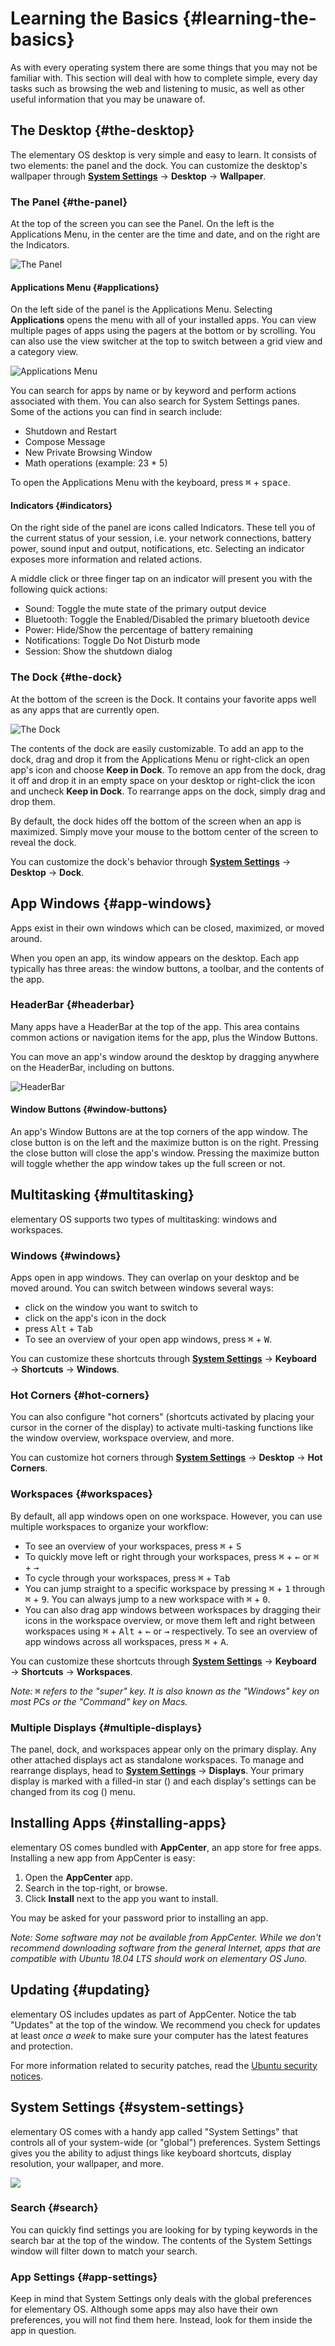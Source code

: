 # Learning the Basics {#learning-the-basics}

As with every operating system there are some things that you may not be familiar with. This section will deal with how to complete simple, every day tasks such as browsing the web and listening to music, as well as other useful information that you may be unaware of.

## The Desktop {#the-desktop}
The elementary OS desktop is very simple and easy to learn. It consists of two elements: the panel and the dock. You can customize the desktop's wallpaper through **[System Settings](/docs/learning-the-basics#system-settings)** → **Desktop** → **Wallpaper**.

### The Panel {#the-panel}
At the top of the screen you can see the Panel. On the left is the Applications Menu, in the center are the time and date, and on the right are the Indicators.

![The Panel](https://elementary.io/images/docs/learning-the-basics/panel.png)

#### Applications Menu {#applications}

On the left side of the panel is the Applications Menu. Selecting **Applications** opens the menu with all of your installed apps. You can view multiple pages of apps using the pagers at the bottom or by scrolling. You can also use the view switcher at the top to switch between a grid view and a category view.

![Applications Menu](../images/docs/learning-the-basics/slingshot.png)

You can search for apps by name or by keyword and perform actions associated with them. You can also search for System Settings panes. Some of the actions you can find in search include:

* Shutdown and Restart
* Compose Message
* New Private Browsing Window
* Math operations (example: 23 * 5)

To open the Applications Menu with the keyboard, press <kbd>⌘</kbd> + <kbd>space</kbd>.

#### Indicators {#indicators}
On the right side of the panel are icons called Indicators. These tell you of the current status of your session, i.e. your network connections, battery power, sound input and output, notifications, etc. Selecting an indicator exposes more information and related actions.

A middle click or three finger tap on an indicator will present you with the following quick actions:

* Sound: Toggle the mute state of the primary output device
* Bluetooth: Toggle the Enabled/Disabled the primary bluetooth device
* Power: Hide/Show the percentage of battery remaining
* Notifications: Toggle Do Not Disturb mode
* Session: Show the shutdown dialog

### The Dock {#the-dock}
At the bottom of the screen is the Dock. It contains your favorite apps well as any apps that are currently open.

![The Dock](../images/docs/learning-the-basics/dock.png)

The contents of the dock are easily customizable. To add an app to the dock, drag and drop it from the Applications Menu or right-click an open app's icon and choose **Keep in Dock**. To remove an app from the dock, drag it off and drop it in an empty space on your desktop or right-click the icon and uncheck **Keep in Dock**. To rearrange apps on the dock, simply drag and drop them.

By default, the dock hides off the bottom of the screen when an app is maximized. Simply move your mouse to the bottom center of the screen to reveal the dock.

You can customize the dock's behavior through **[System Settings](/docs/learning-the-basics#system-settings)** → **Desktop** → **Dock**.

## App Windows {#app-windows}

Apps exist in their own windows which can be closed, maximized, or moved around.

When you open an app, its window appears on the desktop. Each app typically has three areas: the window buttons, a toolbar, and the contents of the app.

### HeaderBar {#headerbar}
Many apps have a HeaderBar at the top of the app. This area contains common actions or navigation items for the app, plus the Window Buttons.

You can move an app's window around the desktop by dragging anywhere on the HeaderBar, including on buttons.

<div class="img--cutoff-bottom">
    <img src="../images/docs/learning-the-basics/windows.png" alt="HeaderBar">
</div>

#### Window Buttons {#window-buttons}
An app's Window Buttons are at the top corners of the app window. The close button is on the left and the maximize button is on the right. Pressing the close button will close the app's window. Pressing the maximize button will toggle whether the app window takes up the full screen or not.

## Multitasking {#multitasking}

elementary OS supports two types of multitasking: windows and workspaces.

### Windows {#windows}
Apps open in app windows. They can overlap on your desktop and be moved around. You can switch between windows several ways:

* click on the window you want to switch to
* click on the app's icon in the dock
* press <kbd>Alt</kbd> + <kbd>Tab</kbd>
* To see an overview of your open app windows, press <kbd>⌘</kbd> + <kbd>W</kbd>.

You can customize these shortcuts through **[System Settings](/docs/learning-the-basics#system-settings)** → **Keyboard** → **Shortcuts** → **Windows**.

### Hot Corners {#hot-corners}
You can also configure "hot corners" (shortcuts activated by placing your cursor in the corner of the display) to activate multi-tasking functions like the window overview, workspace overview, and more.

You can customize hot corners through **[System Settings](/docs/learning-the-basics#system-settings)** → **Desktop** → **Hot Corners**.

### Workspaces {#workspaces}
By default, all app windows open on one workspace. However, you can use multiple workspaces to organize your workflow:

* To see an overview of your workspaces, press <kbd>⌘</kbd> + <kbd>S</kbd>
* To quickly move left or right through your workspaces, press <kbd>⌘</kbd> + <kbd>←</kbd> or <kbd>⌘</kbd> + <kbd>→</kbd>
* To cycle through your workspaces, press <kbd>⌘</kbd> + <kbd>Tab</kbd>
* You can jump straight to a specific workspace by pressing <kbd>⌘</kbd> + <kbd>1</kbd> through <kbd>⌘</kbd> + <kbd>9</kbd>. You can always jump to a new workspace with <kbd>⌘</kbd> + <kbd>0</kbd>.
* You can also drag app windows between workspaces by dragging their icons in the workspace overview, or move them left and right between workspaces using <kbd>⌘</kbd> + <kbd>Alt</kbd> + <kbd>←</kbd> or <kbd>→</kbd> respectively. To see an overview of app windows across all workspaces, press <kbd>⌘</kbd> + <kbd>A</kbd>.

You can customize these shortcuts through **[System Settings](/docs/learning-the-basics#system-settings)** → **Keyboard** → **Shortcuts** → **Workspaces**.

_Note: <kbd>⌘</kbd> refers to the "super" key. It is also known as the "Windows" key on most PCs or the "Command" key on Macs._

### Multiple Displays {#multiple-displays}
The panel, dock, and workspaces appear only on the primary display. Any other attached displays act as standalone workspaces. To manage and rearrange displays, head to **[System Settings](/docs/learning-the-basics#system-settings)** → **Displays**. Your primary display is marked with a filled-in star (<i class="fa fa-star"></i>) and each display's settings can be changed from its cog (<i class="fa fa-cog"></i>) menu.

## Installing Apps {#installing-apps}

elementary OS comes bundled with **AppCenter**, an app store for free apps. Installing a new app from AppCenter is easy:

1. Open the **AppCenter** app.
2. Search in the top-right, or browse.
3. Click **Install** next to the app you want to install.

You may be asked for your password prior to installing an app.

_Note: Some software may not be available from AppCenter. While we don't recommend downloading software from the general Internet, apps that are compatible with Ubuntu 18.04 LTS should work on elementary OS Juno._

## Updating {#updating}

elementary OS includes updates as part of AppCenter. Notice the tab "Updates" at the top of the window. We recommend you check for updates at least _once a week_ to make sure your computer has the latest features and protection.

For more information related to security patches, read the <a href="https://usn.ubuntu.com/">Ubuntu security notices</a>.

## System Settings {#system-settings}

elementary OS comes with a handy app called "System Settings" that controls all of your system-wide (or "global") preferences. System Settings gives you the ability to adjust things like keyboard shortcuts, display resolution, your wallpaper, and more.

![](../images/docs/learning-the-basics/switchboard.png)

### Search {#search}
You can quickly find settings you are looking for by typing keywords in the search bar at the top of the window. The contents of the System Settings window will filter down to match your search.

### App Settings {#app-settings}
Keep in mind that System Settings only deals with the global preferences for elementary OS. Although some apps may also have their own preferences, you will not find them here. Instead, look for them inside the app in question.
